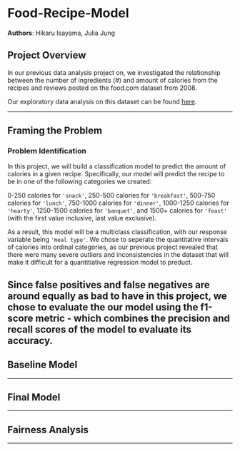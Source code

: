 # Food-Recipe-Model
**Authors**: Hikaru Isayama, Julia Jung

## Project Overview

In our previous data analysis project on, we investigated the relationship between the number of ingredients (#) and amount of calories from the recipes and reviews posted on the food.com dataset from 2008.

Our exploratory data analysis on this dataset can be found [here](https://seanisayama.github.io/Food-Recipe-Study/).

---

## Framing the Problem

### Problem Identification

In this project, we will build a classification model to predict the amount of calories in a given recipe. Specifically, our model will predict the recipe to be in one of the following categories we created:

0-250 calories for `'snack'`, 250-500 calories for `'breakfast'`, 500-750 calories for `'lunch'`, 750-1000 calories for `'dinner'`, 1000-1250 calories for `'hearty'`, 1250-1500 calories for `'banquet'`, and 1500+ calories for `'feast'` (with the first value inclusive, last value exclusive). 

As a result, this model will be a multiclass classification, with our response variable being `'meal type'`. We chose to seperate the quantitative intervals of calories into ordinal categories, as our previous project revealed that there were many severe outliers and inconsistencies in the dataset that will make it difficult for a quantitiative regression model to preduct.

Since false positives and false negatives are around equally as bad to have in this project, we chose to evaluate the our model using the f1-score metric - which combines the precision and recall scores of the model to evaluate its accuracy.
---

## Baseline Model

---

## Final Model



---

## Fairness Analysis

---
